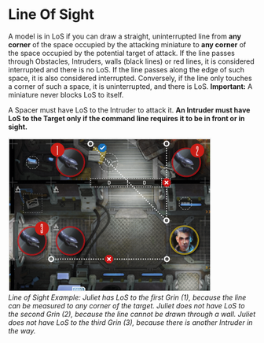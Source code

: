 # Line Of Sight

A model is in LoS if you can draw a
straight, uninterrupted line from **any
corner** of the space occupied by the attacking miniature to **any corner** of the
space occupied by the potential target
of attack. If the line passes through
Obstacles, Intruders, walls (black lines)
or red lines, it is considered interrupted
and there is no LoS. If the line passes
along the edge of such space, it is also
considered interrupted. Conversely, if
the line only touches a corner of such
a space, it is uninterrupted, and there
is LoS. **Important:** A miniature never
blocks LoS to itself.

A Spacer must have LoS to the Intruder
to attack it. **An Intruder must have
LoS to the Target only if the command
line requires it to be in front or in sight.**

![](img/los-example.png)  
*Line of Sight Example: Juliet has LoS to the first Grin
(1), because the line can be measured to any corner
of the target. Juliet does not have LoS to the second
Grin (2), because the line cannot be drawn through
a wall. Juliet does not have LoS to the third Grin (3),
because there is another Intruder in the way.*